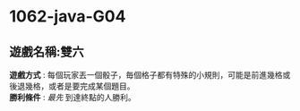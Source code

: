 # 1062-java-G04

## 遊戲名稱:雙六
 
**遊戲方式** : 每個玩家丟一個骰子，毎個格子都有特殊的小規則，可能是前進幾格或後退幾格，或者是要完成某個題目。  
**勝利條件** : _最先_ 到達終點的人勝利。
